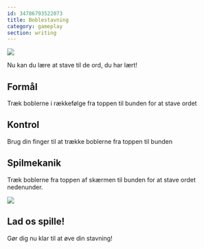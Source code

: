 ```yaml
---
id: 34786793522073
title: Boblestavning
category: gameplay
section: writing
---
```

![](https://help.studycat.com/hc/article_attachments/34786813307289)

Nu kan du lære at stave til de ord, du har lært!

## Formål

Træk boblerne i rækkefølge fra toppen til bunden for at stave ordet

## Kontrol

Brug din finger til at trække boblerne fra toppen til bunden

## Spilmekanik 

Træk boblerne fra toppen af skærmen til bunden for at stave ordet nedenunder.

![](https://help.studycat.com/hc/article_attachments/34964575773977)

## Lad os spille!

Gør dig nu klar til at øve din stavning!

